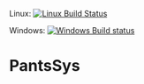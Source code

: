 Linux: [![Linux Build Status](https://travis-ci.org/TartanLlama/PantsSys.png?branch=master)](https://travis-ci.org/TartanLlama/PantsSys)

Windows: [![Windows Build status](https://ci.appveyor.com/api/projects/status/6u3r4s81kkjqmsqw?svg=true)](https://ci.appveyor.com/project/tartanllama/pantssys)

# PantsSys

